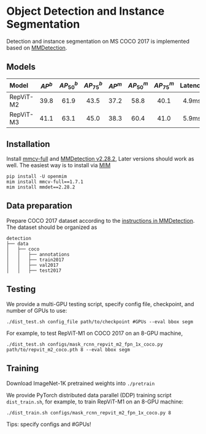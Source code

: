 # Object Detection and Instance Segmentation

Detection and instance segmentation on MS COCO 2017 is implemented based on [MMDetection](https://github.com/open-mmlab/mmdetection).

## Models
| Model                   | $AP^b$ | $AP_{50}^b$ | $AP_{75}^b$ | $AP^m$ | $AP_{50}^m$ | $AP_{75}^m$ | Latency | Ckpt | Log |
|:---------------|:----:|:---:|:--:|:--:|:--:|:--:|:--:|:--:|:--:|
| RepViT-M2 | 39.8  |  61.9   | 43.5  |    37.2    |  58.8      |  40.1        |     4.9ms    |   [M2](https://github.com/jameslahm/RepViT/releases/download/untagged-75eb9e1fea235b938f50/repvit_m2_coco.pth)   | [M2](./detection/logs/repvit_m2_coco.json) |
| RepViT-M3 | 41.1   |  63.1  |  45.0   |  38.3   |  60.4   | 41.0        |     5.9ms    |   [M3](https://github.com/jameslahm/RepViT/releases/download/untagged-17a1aad5598a25485a4e/repvit_m3_coco.pth)   | [M3](./detection/logs/repvit_m3_coco.json) |

## Installation

Install [mmcv-full](https://github.com/open-mmlab/mmcv) and [MMDetection v2.28.2](https://github.com/open-mmlab/mmdetection/tree/v2.28.2),
Later versions should work as well. 
The easiest way is to install via [MIM](https://github.com/open-mmlab/mim)
```
pip install -U openmim
mim install mmcv-full==1.7.1
mim install mmdet==2.28.2
```

## Data preparation

Prepare COCO 2017 dataset according to the [instructions in MMDetection](https://github.com/open-mmlab/mmdetection/blob/master/docs/en/1_exist_data_model.md#test-existing-models-on-standard-datasets).
The dataset should be organized as 
```
detection
├── data
│   ├── coco
│   │   ├── annotations
│   │   ├── train2017
│   │   ├── val2017
│   │   ├── test2017
```

## Testing

We provide a multi-GPU testing script, specify config file, checkpoint, and number of GPUs to use: 
```
./dist_test.sh config_file path/to/checkpoint #GPUs --eval bbox segm
```

For example, to test RepViT-M1 on COCO 2017 on an 8-GPU machine, 

```
./dist_test.sh configs/mask_rcnn_repvit_m2_fpn_1x_coco.py path/to/repvit_m2_coco.pth 8 --eval bbox segm
```

## Training
Download ImageNet-1K pretrained weights into `./pretrain` 

We provide PyTorch distributed data parallel (DDP) training script `dist_train.sh`, for example, to train RepViT-M1 on an 8-GPU machine: 
```
./dist_train.sh configs/mask_rcnn_repvit_m2_fpn_1x_coco.py 8
```
Tips: specify configs and #GPUs!

